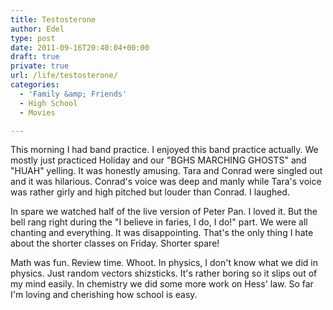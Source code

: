 ```yaml
---
title: Testosterone
author: Edel
type: post
date: 2011-09-16T20:40:04+00:00
draft: true
private: true
url: /life/testosterone/
categories:
  - 'Family &amp; Friends'
  - High School
  - Movies

---
```

This morning I had band practice. I enjoyed this band practice actually. We mostly just practiced Holiday and our "BGHS MARCHING GHOSTS" and "HUAH" yelling. It was honestly amusing. Tara and Conrad were singled out and it was hilarious. Conrad's voice was deep and manly while Tara's voice was rather girly and high pitched but louder than Conrad. I laughed.

In spare we watched half of the live version of Peter Pan. I loved it. But the bell rang right during the "I believe in faries, I do, I do!" part. We were all chanting and everything. It was disappointing. That's the only thing I hate about the shorter classes on Friday. Shorter spare!

Math was fun. Review time. Whoot. In physics, I don't know what we did in physics. Just random vectors shizsticks. It's rather boring so it slips out of my mind easily. In chemistry we did some more work on Hess' law. So far I'm loving and cherishing how school is easy.


